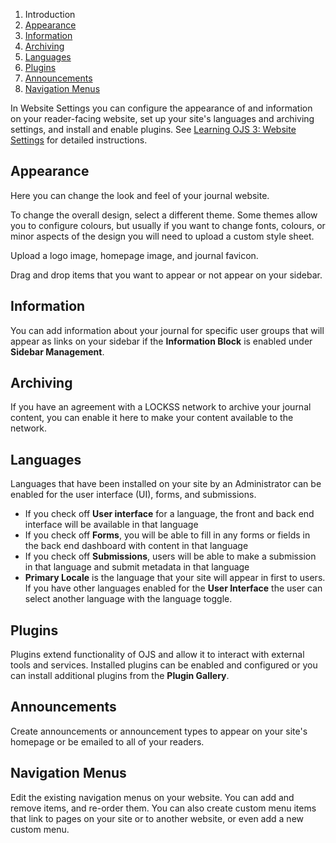 1. Introduction
2. [Appearance](website-settings#appearance)
3. [Information](website-settings#Information)
4. [Archiving](website-settings#archiving)
5. [Languages](website-settings#languages)
6. [Plugins](website-settings#plugins)
7. [Announcements](website-settings#announcements)
8. [Navigation Menus](website-settings#navigation)

In Website Settings you can configure the appearance of and information on your reader-facing website, set up your site's languages and archiving settings, and install and enable plugins. See [Learning OJS 3: Website Settings](https://docs.pkp.sfu.ca/learning-ojs/en/settings-website) for detailed instructions.

## <a name="context"></a>Appearance
Here you can change the look and feel of your journal website. 

To change the overall design, select a different theme. Some themes allow you to configure colours, but usually if you want to change fonts, colours, or minor aspects of the design you will need to upload a custom style sheet.

Upload a logo image, homepage image, and journal favicon. 

Drag and drop items that you want to appear or not appear on your sidebar. 

## <a name="context"></a>Information
You can add information about your journal for specific user groups that will appear as links on your sidebar if the **Information Block** is enabled under **Sidebar Management**.

## <a name="context"></a>Archiving
If you have an agreement with a LOCKSS network to archive your journal content, you can enable it here to make your content available to the network. 

## <a name="context"></a>Languages
Languages that have been installed on your site by an Administrator can be enabled for the user interface (UI), forms, and submissions.
* If you check off **User interface** for a language, the front and back end interface will be available in that language
* If you check off **Forms**, you will be able to fill in any forms or fields in the back end dashboard with content in that language
* If you check off **Submissions**, users will be able to make a submission in that language and submit metadata in that language
* **Primary Locale** is the language that your site will appear in first to users. If you have other languages enabled for the **User Interface** the user can select another language with the language toggle.

## <a name="context"></a>Plugins
Plugins extend functionality of OJS and allow it to interact with external tools and services. Installed plugins can be enabled and configured or you can install additional plugins from the **Plugin Gallery**.

## <a name="context"></a>Announcements
Create announcements or announcement types to appear on your site's homepage or be emailed to all of your readers.

## <a name="context"></a>Navigation Menus
Edit the existing navigation menus on your website. You can add and remove items, and re-order them. You can also create custom menu items that link to pages on your site or to another website, or even add a new custom menu.
